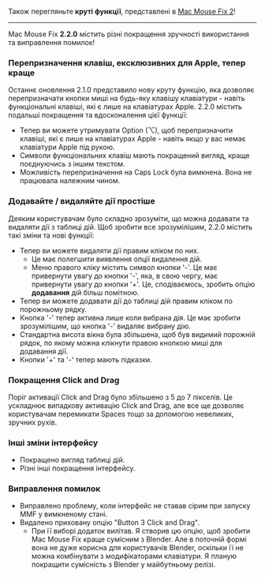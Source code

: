 Також перегляньте **круті функції**, представлені в [Mac Mouse Fix 2](https://github.com/noah-nuebling/mac-mouse-fix/releases/tag/2.0.0)!

---

Mac Mouse Fix **2.2.0** містить різні покращення зручності використання та виправлення помилок!

### Перепризначення клавіш, ексклюзивних для Apple, тепер краще

Останнє оновлення 2.1.0 представило нову круту функцію, яка дозволяє перепризначати кнопки миші на будь-яку клавішу клавіатури - навіть функціональні клавіші, які є лише на клавіатурах Apple. 2.2.0 містить подальші покращення та вдосконалення цієї функції:

- Тепер ви можете утримувати Option (⌥), щоб перепризначити клавіші, які є лише на клавіатурах Apple - навіть якщо у вас немає клавіатури Apple під рукою.
- Символи функціональних клавіш мають покращений вигляд, краще поєднуючись з іншим текстом.
- Можливість перепризначення на Caps Lock була вимкнена. Вона не працювала належним чином.

### Додавайте / видаляйте дії простіше

Деяким користувачам було складно зрозуміти, що можна додавати та видаляти дії з таблиці дій. Щоб зробити все зрозумілішим, 2.2.0 містить такі зміни та нові функції:

- Тепер ви можете видаляти дії правим кліком по них.
  - Це має полегшити виявлення опції видалення дій.
  - Меню правого кліку містить символ кнопки '-'. Це має привернути увагу до кнопки '-', яка, в свою чергу, має привернути увагу до кнопки '+'. Це, сподіваємось, зробить опцію **додавання** дій більш помітною.
- Тепер ви можете додавати дії до таблиці дій правим кліком по порожньому рядку.
- Кнопка '-' тепер активна лише коли вибрана дія. Це має зробити зрозумілішим, що кнопка '-' видаляє вибрану дію.
- Стандартна висота вікна була збільшена, щоб був видимий порожній рядок, по якому можна клікнути правою кнопкою миші для додавання дії.
- Кнопки '+' та '-' тепер мають підказки.

### Покращення Click and Drag

Поріг активації Click and Drag було збільшено з 5 до 7 пікселів. Це ускладнює випадкову активацію Click and Drag, але все ще дозволяє користувачам перемикати Spaces тощо за допомогою невеликих, зручних рухів.

### Інші зміни інтерфейсу

- Покращено вигляд таблиці дій.
- Різні інші покращення інтерфейсу.

### Виправлення помилок

- Виправлено проблему, коли інтерфейс не ставав сірим при запуску MMF у вимкненому стані.
- Видалено приховану опцію "Button 3 Click and Drag".
  - При її виборі додаток вилітав. Я створив цю опцію, щоб зробити Mac Mouse Fix краще сумісним з Blender. Але в поточній формі вона не дуже корисна для користувачів Blender, оскільки її не можна комбінувати з модифікаторами клавіатури. Я планую покращити сумісність з Blender у майбутньому релізі.